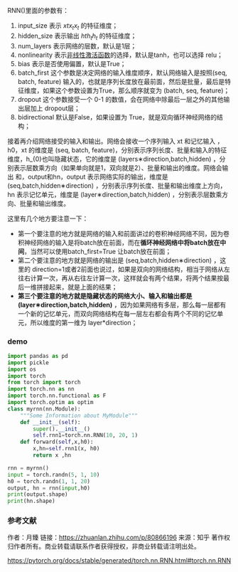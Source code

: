 RNN()里面的参数有：

1. input_size 表示 $xtx_{t}x_{t}$ 的特征维度；
2. hidden_size 表示输出 $hth_{t}h_{t}$ 的特征维度；
3. num_layers 表示网络的层数，默认是1层；
4. nonlinearity 表示[非线性激活函数](https://www.zhihu.com/search?q=非线性激活函数&search_source=Entity&hybrid_search_source=Entity&hybrid_search_extra={"sourceType"%3A"article"%2C"sourceId"%3A"80866196"})的选择，默认是tanh，也可以选择 relu；
5. bias 表示是否使用偏置，默认是True；
6. batch_first 这个参数是决定网络的输入维度顺序，默认网络输入是按照(seq, batch, feature) 输入的，也就是序列长度放在最前面，然后是批量，最后是特征维度，如果这个参数设置为True，那么顺序就变为 (batch, seq, feature)；
7. dropout 这个参数接受一个 0-1 的数值，会在网络中除最后一层之外的其他输出层加上 dropout层；
8. bidirectional 默认是False，如果设置为 True，就是双向循环神经网络的结构；

接着再介绍网络接受的输入和输出。网络会接收一个序列输入 xt 和记忆输入 ，h0，xt 的维度是 (seq, batch, feature)，分别表示序列长度、批量和输入的特征维度，h_{0}也叫隐藏状态，它的维度是 (layers∗direction,batch,hidden) ，分别表示层数乘方向（如果单向就是1，双向就是2）、批量和输出的维度。网络会输出 和，output和hn，output 表示网络实际的输出，维度是 (seq,batch,hidden∗direction) ，分别表示序列长度、批量和输出维度上方向， hn 表示记忆单元，维度是 (layer∗direction,batch,hidden) ，分别表示层数乘方向、批量和输出维度。



这里有几个地方要注意一下：

- 第一个要注意的地方就是网络的输入和前面讲过的卷积神经网络不同，因为卷积神经网络的输入是将batch放在前面，而在**循环神经网络中将batch放在中间**，当然可以使用batch_first=True 让batch放在前面；
- 第二个要注意的地方就是网络的输出是 (seq,batch,hidden∗direction) ，这里的 direction=1或者2前面也说过，如果是双向的网络结构，相当于网络从左往右计算一次，再从右往左计算一次，这样就会有两个结果，将两个结果按最后一维拼接起来，就是上面的结果；
- **第三个要注意的地方就是隐藏状态的网络大小、输入和输出都是 (layer∗direction,batch,hidden)** ，因为如果网络有多层，那么每一层都有一个新的记忆单元，而双向网络结构在每一层左右都会有两个不同的记忆单元，所以维度的第一维为 layer*direction；



### demo

```python
import pandas as pd
import pickle
import os
import torch 
from torch import torch
import torch.nn as nn
import torch.nn.functional as F
import torch.optim as optim
class myrnn(nn.Module):
    """Some Information about MyModule"""
    def __init__(self):
        super().__init__()
        self.rnn1=torch.nn.RNN(10, 20, 1)
    def forward(self,x,h0):
        x,hn=self.rnn1(x, h0)
        return x ,hn

rnn = myrnn()
input = torch.randn(5, 1, 10)
h0 = torch.randn(1, 1, 20)
output, hn = rnn(input,h0)
print(output.shape)
print(hn.shape)
```



### 参考文献



作者：月臻
链接：https://zhuanlan.zhihu.com/p/80866196
来源：知乎
著作权归作者所有。商业转载请联系作者获得授权，非商业转载请注明出处。

https://pytorch.org/docs/stable/generated/torch.nn.RNN.html#torch.nn.RNN